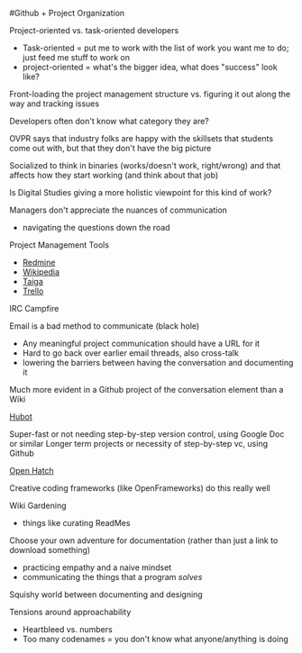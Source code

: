 #Github + Project Organization

Project-oriented vs. task-oriented developers
- Task-oriented = put me to work with the list of work you want me to do; just feed me stuff to work on
- project-oriented = what's the bigger idea, what does "success" look like?

Front-loading the project management structure vs. figuring it out along the way and tracking issues

Developers often don't know what category they are?

OVPR says that industry folks are happy with the skillsets that students come out with, but that they don't have the big picture

Socialized to think in binaries (works/doesn't work, right/wrong) and that affects how they start working (and think about that job)

Is Digital Studies giving a more holistic viewpoint for this kind of work? 

Managers don't appreciate the nuances of communication 
- navigating the questions down the road 


Project Management Tools
- [Redmine](www.redmine.org)
- [Wikipedia](https://en.wikibooks.org/wiki/Starting_and_Running_a_Wiki_Website)
- [Taiga](https://taiga.io/)
- [Trello](https://trello.com)

IRC
Campfire

Email is a bad method to communicate (black hole)
- Any meaningful project communication should have a URL for it
- Hard to go back over earlier email threads, also cross-talk
- lowering the barriers between having the conversation and documenting it

Much more evident in a Github project of the conversation element than a Wiki

[Hubot](https://hubot.github.com/)

Super-fast or not needing step-by-step version control, using Google Doc or similar
Longer term projects or necessity of step-by-step vc, using Github


[Open Hatch](https://openhatch.org/)

Creative coding frameworks (like OpenFrameworks) do this really well

Wiki Gardening
- things like curating ReadMes

Choose your own adventure for documentation (rather than just a link to download something) 
- practicing empathy and a naive mindset 
- communicating the things that a program *solves*

Squishy world between documenting and designing

Tensions around approachability
- Heartbleed vs. numbers
- Too many codenames = you don't know what anyone/anything is doing


